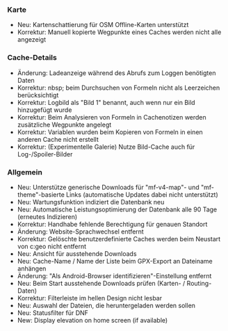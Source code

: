 
### Karte
- Neu: Kartenschattierung für OSM Offline-Karten unterstützt
- Korrektur: Manuell kopierte Wegpunkte eines Caches werden nicht alle angezeigt

### Cache-Details
- Änderung: Ladeanzeige während des Abrufs zum Loggen benötigten Daten
- Korrektur: nbsp; beim Durchsuchen von Formeln nicht als Leerzeichen berücksichtigt
- Korrektur: Logbild als "Bild 1" benannt, auch wenn nur ein Bild hinzugefügt wurde
- Korrektur: Beim Analysieren von Formeln in Cachenotizen werden zusätzliche Wegpunkte angelegt
- Korrektur: Variablen wurden beim Kopieren von Formeln in einen anderen Cache nicht erstellt
- Korrektur: (Experimentelle Galerie) Nutze Bild-Cache auch für Log-/Spoiler-Bilder

### Allgemein
- Neu: Unterstütze generische Downloads für "mf-v4-map"- und "mf-theme"-basierte Links (automatische Updates dabei nicht unterstützt)
- Neu: Wartungsfunktion indiziert die Datenbank neu
- Neu: Automatische Leistungsoptimierung der Datenbank alle 90 Tage (erneutes Indizieren)
- Korrektur: Handhabe fehlende Berechtigung für genauen Standort
- Änderung: Website-Sprachwechsel entfernt
- Korrektur: Gelöschte benutzerdefinierte Caches werden beim Neustart von c:geo nicht entfernt
- Neu: Ansicht für ausstehende Downloads
- Neu: Cache-Name / Name der Liste beim GPX-Export an Dateiname anhängen
- Änderung: "Als Android-Browser identifizieren"-Einstellung entfernt
- Neu: Beim Start ausstehende Downloads prüfen (Karten- / Routing-Daten)
- Korrektur: Filterleiste im hellen Design nicht lesbar
- Neu: Auswahl der Dateien, die heruntergeladen werden sollen
- Neu: Statusfilter für DNF
- New: Display elevation on home screen (if available)
